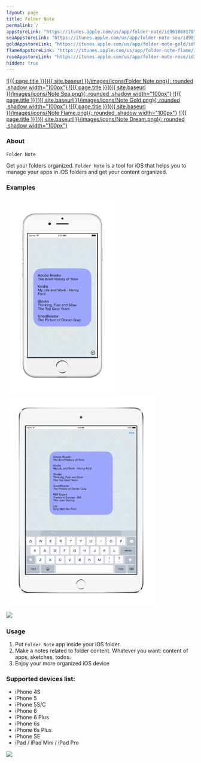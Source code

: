 ```yaml
---
layout: page
title: Folder Note
permalink: /
appstoreLink: "https://itunes.apple.com/us/app/folder-note/id961868178"
seaAppstoreLink: "https://itunes.apple.com/us/app/folder-note-sea/id981909974"
goldAppstoreLink: "https://itunes.apple.com/us/app/folder-note-gold/id981150947"
flameAppstoreLink: "https://itunes.apple.com/us/app/folder-note-flame/id982515488"
roseAppstoreLink: "https://itunes.apple.com/us/app/folder-note-rose/id1117169808"
hidden: true
---
```


<a href="{{ page.appstoreLink }}" property="schema:image">![{{ page.title }}]({{ site.baseurl }}/images/icons/Folder Note.png){:.rounded .shadow width="100px"}</a>
<a href="{{ page.seaAppstoreLink }}" property="schema:image">![{{ page.title }}]({{ site.baseurl }}/images/icons/Note Sea.png){:.rounded .shadow width="100px"}</a>
<a href="{{ page.goldAppstoreLink }}" property="schema:image">![{{ page.title }}]({{ site.baseurl }}/images/icons/Note Gold.png){:.rounded .shadow width="100px"}</a>
<a href="{{ page.flameAppstoreLink }}" property="schema:image">![{{ page.title }}]({{ site.baseurl }}/images/icons/Note Flame.png){:.rounded .shadow width="100px"}</a>
<a href="{{ page.roseAppstoreLink }}" property="schema:image">![{{ page.title }}]({{ site.baseurl }}/images/icons/Note Dream.png){:.rounded .shadow width="100px"}</a>

### About

`Folder Note`

Get your folders organized. `Folder Note` is a tool for iOS that helps you to manage your apps in iOS folders and get your content organized.

### Examples

<img style="width: 300px" src="images/iphone6.png" /> <img style="width: 400px" src="images/ipad.png" />

<a property="schema:url" content="{{ page.appstoreLink }}" href="{{ page.appstoreLink }}"><img src="{{ site.baseurl }}/images/App Store Badge/Download_on_the_App_Store_Badge_US-UK_135x40.png" /></a>


### Usage

1. Put `Folder Note` app inside your iOS folder.
2. Make a notes related to folder content. Whatever you want: content of apps, sketches, todos.
3. Enjoy your more organized iOS device



### Supported devices list:

- iPhone 4S
- iPhone 5
- iPhone 5S/C
- iPhone 6
- iPhone 6 Plus
- iPhone 6s
- iPhone 6s Plus
- iPhone SE
- iPad / iPad Mini / iPad Pro

<a property="schema:url" content="{{ page.appstoreLink }}" href="{{ page.appstoreLink }}"><img src="{{ site.baseurl }}/images/App Store Badge/Download_on_the_App_Store_Badge_US-UK_135x40.png" /></a>
